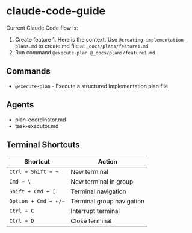 # claude-code-guide

Current Claude Code flow is:

1. Create feature 1. Here is the context. Use `@creating-implementation-plans.md` to create md file at `_docs/plans/feature1.md`
2. Run command `@execute-plan @_docs/plans/feature1.md`

## Commands

- `@execute-plan` - Execute a structured implementation plan file

## Agents

- plan-coordinator.md
- task-executor.md

## Terminal Shortcuts

| Shortcut | Action |
|----------|--------|
| `Ctrl + Shift + ~` | New terminal |
| `Cmd + \` | New terminal in group |
| `Shift + Cmd + [` | Terminal navigation |
| `Option + Cmd + ←/→` | Terminal group navigation |
| `Ctrl + C` | Interrupt terminal |
| `Ctrl + D` | Close terminal |
